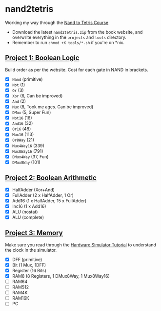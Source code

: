# nand2tetris

Working my way through the [Nand to Tetris Course](https://www.nand2tetris.org/)

- Download the latest `nand2tetris.zip` from the book website, and overwrite everything in the `projects` and `tools` directory.
- Remember to run `chmod +X tools/*.sh` if you're on \*nix.

## [Project 1: Boolean Logic](https://www.nand2tetris.org/project01)

Build order as per the website. Cost for each gate in NAND in brackets.

- [x] `Nand` (primitive)
- [x] `Not` (1)
- [x] `Or` (3)
- [x] `Xor` (6, Can be improved)
- [x] `And` (2)
- [x] `Mux` (8, Took me ages. Can be improved)
- [x] `DMux` (5, Super Fun)
- [x] `Not16` (16)
- [x] `And16` (32)
- [x] `Or16` (48)
- [x] `Mux16` (113)
- [x] `Or8Way` (21)
- [x] `Mux4Way16` (339)
- [x] `Mux8Way16` (791)
- [x] `DMux4Way` (37, Fun)
- [x] `DMux8Way` (101)

## [Project 2: Boolean Arithmetic](https://www.nand2tetris.org/project02)

- [x] HalfAdder (Xor+And)
- [x] FullAdder (2 x HalfAdder, 1 Or)
- [x] Add16 (1 x HalfAdder, 15 x FullAdder)
- [x] Inc16 (1 x Add16)
- [x] ALU (nostat)
- [x] ALU (complete)

## [Project 3: Memory](https://www.nand2tetris.org/project03)

Make sure you read through the [Hardware Simulator Tutorial](https://b1391bd6-da3d-477d-8c01-38cdf774495a.filesusr.com/ugd/44046b_bfd91435260748439493a60a8044ade6.pdf) to understand the clock in the simulator.

- [x] DFF (primitive)
- [x] Bit (1 Mux, 1DFF)
- [x] Register (16 Bits)
- [x] RAM8 (8 Registers, 1 DMux8Way, 1 Mux8Way16)
- [ ] RAM64
- [ ] RAM512
- [ ] RAM4K
- [ ] RAM16K
- [ ] PC
